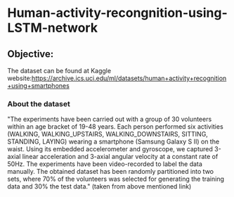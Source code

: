 # Human-activity-recongnition-using-LSTM-network

## Objective: 
The dataset can be found at Kaggle website:https://archive.ics.uci.edu/ml/datasets/human+activity+recognition+using+smartphones

### About the dataset 

"The experiments have been carried out with a group of 30 volunteers within an age bracket of 19-48 years. Each person performed six activities (WALKING, WALKING_UPSTAIRS, WALKING_DOWNSTAIRS, SITTING, STANDING, LAYING) wearing a smartphone (Samsung Galaxy S II) on the waist. Using its embedded accelerometer and gyroscope, we captured 3-axial linear acceleration and 3-axial angular velocity at a constant rate of 50Hz. The experiments have been video-recorded to label the data manually. The obtained dataset has been randomly partitioned into two sets, where 70% of the volunteers was selected for generating the training data and 30% the test data." (taken from above mentioned link)

